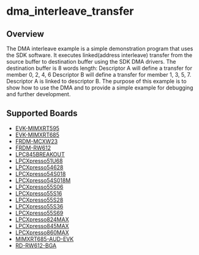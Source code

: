 # dma_interleave_transfer

## Overview
The DMA interleave example is a simple demonstration program that uses the SDK software.
It executes linked(address interleave) transfer from the source buffer to destination buffer using the SDK DMA drivers.
The destination buffer is 8 words length:
Descriptor A will define a transfer for member 0, 2, 4, 6
Descriptor B will define a transfer  for member 1, 3, 5, 7.
Descriptor A is linked to descriptor B.
The purpose of this example is to show how to use the DMA and to provide a simple example for
debugging and further development.

## Supported Boards
- [EVK-MIMXRT595](../../../_boards/evkmimxrt595/driver_examples/dma/interleave_transfer/example_board_readme.md)
- [EVK-MIMXRT685](../../../_boards/evkmimxrt685/driver_examples/dma/interleave_transfer/example_board_readme.md)
- [FRDM-MCXW23](../../../_boards/frdmmcxw23/driver_examples/dma/interleave_transfer/example_board_readme.md)
- [FRDM-RW612](../../../_boards/frdmrw612/driver_examples/dma/interleave_transfer/example_board_readme.md)
- [LPC845BREAKOUT](../../../_boards/lpc845breakout/driver_examples/dma/interleave_transfer/example_board_readme.md)
- [LPCXpresso51U68](../../../_boards/lpcxpresso51u68/driver_examples/dma/interleave_transfer/example_board_readme.md)
- [LPCXpresso54628](../../../_boards/lpcxpresso54628/driver_examples/dma/interleave_transfer/example_board_readme.md)
- [LPCXpresso54S018](../../../_boards/lpcxpresso54s018/driver_examples/dma/interleave_transfer/example_board_readme.md)
- [LPCXpresso54S018M](../../../_boards/lpcxpresso54s018m/driver_examples/dma/interleave_transfer/example_board_readme.md)
- [LPCXpresso55S06](../../../_boards/lpcxpresso55s06/driver_examples/dma/interleave_transfer/example_board_readme.md)
- [LPCXpresso55S16](../../../_boards/lpcxpresso55s16/driver_examples/dma/interleave_transfer/example_board_readme.md)
- [LPCXpresso55S28](../../../_boards/lpcxpresso55s28/driver_examples/dma/interleave_transfer/example_board_readme.md)
- [LPCXpresso55S36](../../../_boards/lpcxpresso55s36/driver_examples/dma/interleave_transfer/example_board_readme.md)
- [LPCXpresso55S69](../../../_boards/lpcxpresso55s69/driver_examples/dma/interleave_transfer/example_board_readme.md)
- [LPCXpresso824MAX](../../../_boards/lpcxpresso824max/driver_examples/dma/interleave_transfer/example_board_readme.md)
- [LPCXpresso845MAX](../../../_boards/lpcxpresso845max/driver_examples/dma/interleave_transfer/example_board_readme.md)
- [LPCXpresso860MAX](../../../_boards/lpcxpresso860max/driver_examples/dma/interleave_transfer/example_board_readme.md)
- [MIMXRT685-AUD-EVK](../../../_boards/mimxrt685audevk/driver_examples/dma/interleave_transfer/example_board_readme.md)
- [RD-RW612-BGA](../../../_boards/rdrw612bga/driver_examples/dma/interleave_transfer/example_board_readme.md)

